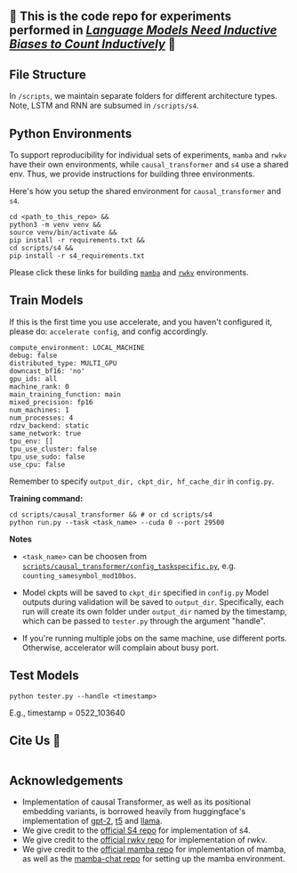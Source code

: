 
## &#x1f31f; This is the code repo for experiments performed in [*Language Models Need Inductive Biases to Count Inductively*]() &#x1f31f;

## File Structure
In `/scripts`, we maintain separate folders for different architecture types. Note, LSTM and RNN are subsumed in `/scripts/s4`.

## Python Environments

To support reproducibility for individual sets of experiments, `mamba` and `rwkv` have their own environments, while `causal_transformer` and `s4` use a shared env. Thus, we provide instructions for building three environments.

Here's how you setup the shared environment for `causal_transformer` and `s4`. 
```
cd <path_to_this_repo> &&
python3 -m venv venv &&
source venv/bin/activate &&
pip install -r requirements.txt &&
cd scripts/s4 &&
pip install -r s4_requirements.txt
```
Please click these links for building [`mamba`](https://github.com/zdxdsw/think_more_like_Transformers/blob/master/scripts/mamba/README.md) and [`rwkv`](https://github.com/zdxdsw/think_more_like_Transformers/blob/master/scripts/rwkv-v5/README.md) environments.

## Train Models
If this is the first time you use accelerate, and you haven't configured it, please do:
`accelerate config`, and config accordingly.
```
compute_environment: LOCAL_MACHINE
debug: false
distributed_type: MULTI_GPU
downcast_bf16: 'no'
gpu_ids: all
machine_rank: 0
main_training_function: main
mixed_precision: fp16
num_machines: 1
num_processes: 4
rdzv_backend: static
same_network: true
tpu_env: []
tpu_use_cluster: false
tpu_use_sudo: false
use_cpu: false
```

Remember to specify `output_dir, ckpt_dir, hf_cache_dir` in `config.py`.

**Training command:**
```
cd scripts/causal_transformer && # or cd scripts/s4
python run.py --task <task_name> --cuda 0 --port 29500
```

**Notes**

- `<task_name>` can be choosen from [`scripts/causal_transformer/config_taskspecific.py`](https://github.com/zdxdsw/think_more_like_Transformers/blob/master/scripts/causal_transformer/config_taskspecific.py), e.g. `counting_samesymbol_mod10bos`.

- Model ckpts will be saved to `ckpt_dir` specified in `config.py`
Model outputs during validation will be saved to `output_dir`. Specifically, each run will create its own folder under `output_dir` named by the timestamp, which can be passed to `tester.py` through the argument "handle".

- If you're running multiple jobs on the same machine, use different ports. Otherwise, accelerator will complain about busy port.

## Test Models

```
python tester.py --handle <timestamp>
```
E.g., timestamp = 0522_103640


## Cite Us &#x1f64f;
```
```

## Acknowledgements
- Implementation of causal Transformer, as well as its positional embedding variants, is borrowed heavily from huggingface's implementation of [gpt-2](https://github.com/huggingface/transformers/blob/v4.5.0/src/transformers/models/gpt2/modeling_gpt2.py), [t5](https://github.com/huggingface/transformers/blob/main/src/transformers/models/t5/modeling_t5.py) and [llama](https://github.com/huggingface/transformers/blob/v4.39.3/src/transformers/models/llama/modeling_llama.py).
- We give credit to the [official S4 repo](https://github.com/state-spaces/s4/blob/main/models/s4/s4.py) for implementation of s4.
- We give credit to the [official rwkv repo](https://github.com/BlinkDL/RWKV-LM/tree/main/RWKV-v5) for implementation of rwkv.
- We give credit to the [official mamba repo](https://github.com/state-spaces/mamba) for implementation of mamba, as well as the [mamba-chat repo](https://github.com/redotvideo/mamba-chat) for setting up the mamba environment. 
